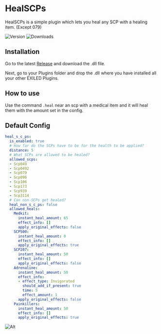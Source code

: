 # HealSCPs

HealSCPs is a simple plugin which lets you heal any SCP with a healing item. (Except 079)

![Version](https://img.shields.io/github/v/release/Skillz2play/HealSCPs?label=Version)
![Downloads](https://img.shields.io/github/downloads/Skillz2play/HealSCPs/total?style=flat-square)


## Installation

Go to the latest [Release](https://github.com/Skillz2play/HealSCPs/releases) and download the .dll file.

Next, go to your Plugins folder and drop the .dll where you have installed all your other EXILED Plugins.

## How to use

Use the command `.heal` near an scp with a medical item and it will heal them with the amount set in the config.

## Default Config

```yaml
heal_s_c_ps:
  is_enabled: true
  # How far do the SCPs have to be for the health to be applied?
  distance: 5
  # What SCPs are allowed to be healed?
  allowed_scps:
  - Scp049
  - Scp0492
  - Scp079
  - Scp096
  - Scp106
  - Scp173
  - Scp939
  - Scp3114
  # Can non-SCPs get healed?
  heal_non_s_c_ps: false
  allowed_heals:
    Medkit:
      instant_heal_amount: 65
      effect_info: []
      apply_original_effects: false
    SCP500:
      instant_heal_amount: 0
      effect_info: []
      apply_original_effects: true
    SCP207:
      instant_heal_amount: 50
      effect_info: []
      apply_original_effects: false
    Adrenaline:
      instant_heal_amount: 50
      effect_info:
      - effect_type: Invigorated
        should_add_if_present: true
        time: 5
        effect_amount: 1
      apply_original_effects: false
    Painkillers:
      instant_heal_amount: 50
      effect_info: []
      apply_original_effects: true
```

![Alt](https://repobeats.axiom.co/api/embed/ac7c5b5af442a893158dd41f6d6e6b05f1f09b7d.svg "Repobeats analytics image")
